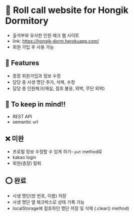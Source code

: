 # 🏢 Roll call website for Hongik Dormitory
- 출석부와 유사한 인원 체크 웹 사이트  
- link: https://hongik-dorm.herokuapp.com/  
- 회원 가입 후 사용 가능
## 💍 Features
- 층장 회원가입과 정보 수정
- 담당 층 사생 명단 추가, 삭제, 수정
- 담당 층 인원체크(재실, 점호 불응, 외박, 무단 외박)

## 🤩 To keep in mind!!
- REST API
- semantic url

## ❌ 미완
- 프로필 정보 수정할 수 있게 하기- `put` method로 
- kakao login
- 회원(층장) 탈퇴

## ⭕️ 완료
- 사생 명단(방 번호, 이름) 저장
- 사생 명단 옆 체크박스로 상태 기록 가능
- localStorage에 점호하던 명단 저장 및 삭제 (.clear() method)

